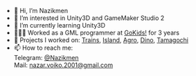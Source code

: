 - 👋 Hi, I’m Nazikmen
- 👀 I’m interested in Unity3D and GameMaker Studio 2
- 🌱 I’m currently learning Unity3D
- 👨🏻‍💻 Worked as a GML programmer at <a href="https://play.google.com/store/apps/dev?id=5796709972154726091&hl=ru&gl=US">GoKids!</a> for 3 years
- 💼 Projects I worked on:
 <a href="https://play.google.com/store/apps/details?id=com.gokids.trains&hl=ru&gl=US">Trains</a>,
 <a href="https://play.google.com/store/apps/details?id=com.gokids.tb_island&hl=ru&gl=US">Island</a>,
 <a href="https://play.google.com/store/apps/details?id=com.gokids.tbagro&hl=ru&gl=US">Agro</a>,
 <a href="https://play.google.com/store/apps/details?id=com.gokids.dinotrucks&hl=uk&gl=US">Dino</a>,
 <a href="https://play.google.com/store/apps/details?id=com.gokids.fluffypet&hl=uk&gl=US">Tamagochi</a>
- 📫 How to reach me:<br>
Telegram: <a href="https://t.me/Nazikmen">@Nazikmen</a><br>
Mail: nazar.voiko.2001@gmail.com

